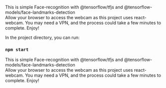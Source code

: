 This is simple Face-recognition with @tensorflow/tfjs and @tensorflow-models/face-landmarks-detection  
Allow your browser to access the webcam as this project uses react-webcam. You may need a VPN, and the process could take a few minutes to complete. Enjoy!  

In the project directory, you can run:

### `npm start`

This is simple Face-recognition with @tensorflow/tfjs and @tensorflow-models/face-landmarks-detection  
Allow your browser to access the webcam as this project uses react-webcam. You may need a VPN, and the process could take a few minutes to complete. Enjoy!

